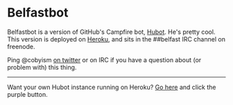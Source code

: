 # Belfastbot

Belfastbot is a version of GitHub's Campfire bot, [Hubot](http://hubot.github.com). He's pretty cool.
This version is deployed on [Heroku](http://www.heroku.com), and sits in the ##belfast IRC channel on freenode.

Ping @cobyism [on twitter](https://twitter.com/cobyism) or on IRC if you have
a question about (or problem with) this thing.

---

Want your own Hubot instance running on Heroku?
[Go here](https://github.com/cobyism/hubot-heroku-irc) and click the purple button.
